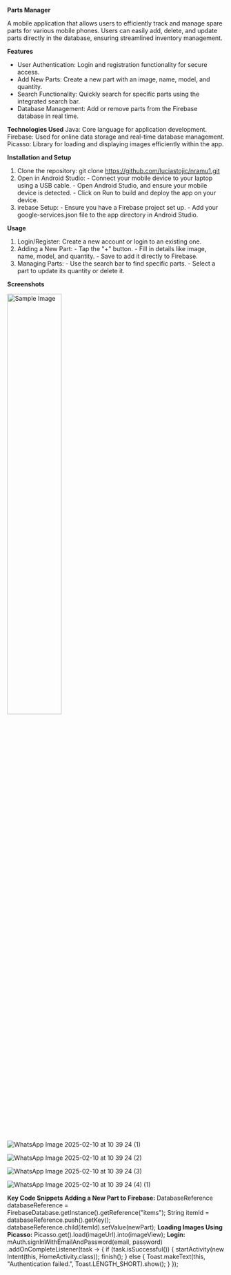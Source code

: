 ****Parts Manager****

A mobile application that allows users to efficiently track and manage spare parts for various mobile phones. 
Users can easily add, delete, and update parts directly in the database, ensuring streamlined inventory management.

**Features**
  - User Authentication: Login and registration functionality for secure access.
  - Add New Parts: Create a new part with an image, name, model, and quantity.
  - Search Functionality: Quickly search for specific parts using the integrated search bar.
  - Database Management: Add or remove parts from the Firebase database in real time.

**Technologies Used**
  Java: Core language for application development.
  Firebase: Used for online data storage and real-time database management.
  Picasso: Library for loading and displaying images efficiently within the app.

**Installation and Setup**
  1. Clone the repository:
      git clone https://github.com/luciastojic/nramu1.git
  2. Open in Android Studio:
    - Connect your mobile device to your laptop using a USB cable.
    - Open Android Studio, and ensure your mobile device is detected.
    - Click on Run to build and deploy the app on your device.
  4. irebase Setup:
    - Ensure you have a Firebase project set up.
    - Add your google-services.json file to the app directory in Android Studio.

**Usage**
  1. Login/Register: Create a new account or login to an existing one.
  2. Adding a New Part:
    - Tap the "+" button.
    - Fill in details like image, name, model, and quantity.
    - Save to add it directly to Firebase.
  3. Managing Parts:
    - Use the search bar to find specific parts.
    - Select a part to update its quantity or delete it.

**Screenshots**

<img src="![Screenshot_20250210_105541](https://github.com/user-attachments/assets/40bb5b4b-9b0d-43d9-8619-ad76b28239f9)" alt="Sample Image" style="width:50%; height:auto;">


![WhatsApp Image 2025-02-10 at 10 39 24 (1)](https://github.com/user-attachments/assets/40258506-0021-46ac-bf32-214b3472e03f)

![WhatsApp Image 2025-02-10 at 10 39 24 (2)](https://github.com/user-attachments/assets/35adfa09-51fe-4704-a0db-5cab54dcd336)

![WhatsApp Image 2025-02-10 at 10 39 24 (3)](https://github.com/user-attachments/assets/d031d0a0-c6c4-41e1-aa80-345ef254c9dc)

![WhatsApp Image 2025-02-10 at 10 39 24 (4) (1)](https://github.com/user-attachments/assets/3242277c-a9a4-43cc-abe3-c16bb5a71251)

****Key Code Snippets****
**Adding a New Part to Firebase:**
  DatabaseReference databaseReference = FirebaseDatabase.getInstance().getReference("items");
  String itemId = databaseReference.push().getKey();
  databaseReference.child(itemId).setValue(newPart);
**Loading Images Using Picasso:**
  Picasso.get().load(imageUrl).into(imageView);
**Login:**
  mAuth.signInWithEmailAndPassword(email, password)
    .addOnCompleteListener(task -> {
        if (task.isSuccessful()) {
            startActivity(new Intent(this, HomeActivity.class));
            finish();
        } else {
            Toast.makeText(this, "Authentication failed.", Toast.LENGTH_SHORT).show();
        }
    });



